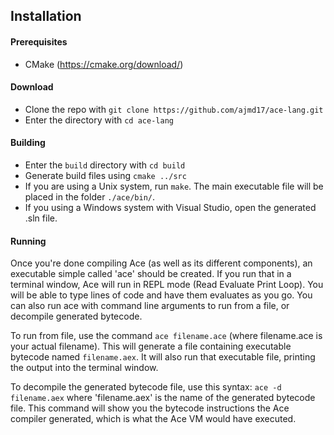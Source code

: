 ## Installation

#### Prerequisites

- CMake (https://cmake.org/download/)

#### Download

- Clone the repo with `git clone https://github.com/ajmd17/ace-lang.git`
- Enter the directory with `cd ace-lang`

#### Building

- Enter the `build` directory with `cd build`
- Generate build files using `cmake ../src`
- If you are using a Unix system, run `make`. The main executable file will be placed in the folder `./ace/bin/`.
- If you using a Windows system with Visual Studio, open the generated .sln file.

#### Running

Once you're done compiling Ace (as well as its different components), an executable simple called 'ace' should be created.
If you run that in a terminal window, Ace will run in REPL mode (Read Evaluate Print Loop). You will be able to type lines of code and have them evaluates as you go.
You can also run ace with command line arguments to run from a file, or decompile generated bytecode.

To run from file, use the command `ace filename.ace` (where filename.ace is your actual filename).
This will generate a file containing executable bytecode named `filename.aex`. It will also run that executable file, printing the output into the terminal window.

To decompile the generated bytecode file, use this syntax: `ace -d filename.aex` where 'filename.aex' is the name of the generated bytecode file.
This command will show you the bytecode instructions the Ace compiler generated, which is what the Ace VM would have executed.